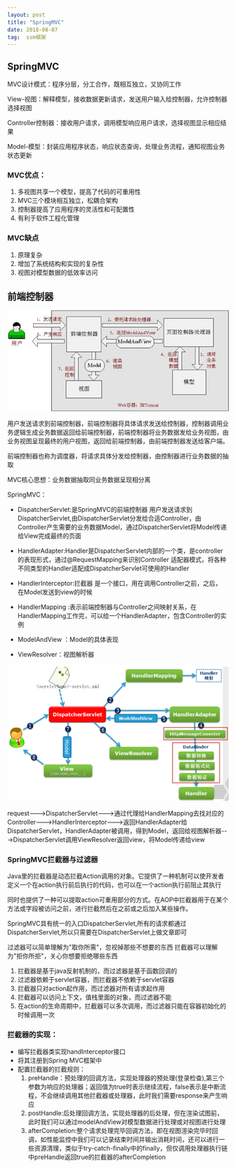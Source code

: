 ```yaml
---
layout: post                  
title: "SpringMVC"             
date: 2018-08-07               
tag:  ssm框架
---
```


## SpringMVC

MVC设计模式：程序分层，分工合作，既相互独立，又协同工作

View-视图：解释模型，接收数据更新请求，发送用户输入给控制器，允许控制器选择视图

Controller控制器：接收用户请求，调用模型响应用户请求，选择视图显示相应结果

Model-模型：封装应用程序状态，响应状态查询，处理业务流程，通知视图业务状态更新

### MVC优点：

1. 多视图共享一个模型，提高了代码的可重用性
2. MVC三个模块相互独立，松耦合架构
3. 控制器提高了应用程序的灵活性和可配置性
4. 有利于软件工程化管理

### MVC缺点

1. 原理复杂
2. 增加了系统结构和实现的复杂性
3. 视图对模型数据的低效率访问

## 前端控制器

<p><img src="/images/Blog/lc.png" ></p>

用户发送请求到前端控制器，前端控制器将具体请求发送给控制器，控制器调用业务逻辑生成业务数据返回给前端控制器，前端控制器将业务数据发给业务视图，由业务视图呈现最终的用户视图，返回给前端控制器，由前端控制器发送给客户端。

前端控制器也称为调度器，将请求具体分发给控制器，由控制器进行业务数据的抽取

MVC核心思想：业务数据抽取同业务数据呈现相分离

SpringMVC：

- DispatcherServlet:是SpringMVC的前端控制器
    用户发送请求到DispatcherServlet,由DispatcherServlet分发给合适Controller，由Controller产生需要的业务数据Model，通过DispatcherServlet将Model传递给View完成最终的页面

- HandlerAdapter:Handler是DispatcherServlet内部的一个类，是controller的表现形式，通过@RequestMapping来识别Controller
    适配器模式，将各种不同类型的Handler适配成DispatcherServlet可使用的Handler

- HandlerInterceptor:拦截器  是一个接口，用在调用Controller之前，之后，  在Model发送到view的时候

- HandlerMapping :表示前端控制器与Controller之间映射关系，在            HandlerMapping工作完，可以给一个HandlerAdapter，包含Controller的实例

- ModelAndView ：Model的具体表现

- ViewResolver：视图解析器

<p><img src="/images/Blog/frontController.png" ></p>

request--->DispatcherServlet--->通过代理给HandlerMapping去找对应的Controller--->HandlerInterceptor--->返回HandlerAdapter给DispatcherServlet，HandlerAdapter被调用，得到Model，返回给视图解析器--->DispatcherServlet调用ViewResolver返回view，将Model传递给view

### SpringMVC拦截器与过滤器

Java里的拦截器是动态拦截Action调用的对象。它提供了一种机制可以使开发者定义一个在action执行前后执行的代码，也可以在一个action执行前阻止其执行

同时也提供了一种可以提取action可重用部分的方式。在AOP中拦截器用于在某个方法或字段被访问之前，进行拦截然后在之前或之后加入某些操作。

SpringMVC具有统一的入口DispatcherServlet,所有的请求都通过DispatcherServlet,所以只需要在DispatcherServlet上做文章即可

过滤器可以简单理解为"取你所需"，忽视掉那些不想要的东西
拦截器可以理解为"拒你所拒"，关心你想要拒绝哪些东西

1. 拦截器是基于java反射机制的，而过滤器是基于函数回调的
2. 过滤器依赖于servlet容器，而拦截器不依赖于servlet容器
3. 拦截器只对action起作用，而过滤器对所有请求起作用
4. 拦截器可以访问上下文，值栈里面的对象，而过滤器不能
5. 在action的生命周期中，拦截器可以多次调用，而过滤器只能在容器初始化的时候调用一次

### **拦截器的实现：**

- 编写拦截器类实现handInterceptor接口
- 将其注册到Spring MVC框架中
- 配置拦截器的拦截规则：
    1. preHandle：预处理的回调方法，实现处理器的预处理(登录检查),第三个参数为响应的处理器；返回值为true时表示继续流程，false表示是中断流程，不会继续调用其他拦截器或处理器，此时我们需要response来产生响应
    2. postHandle:后处理回调方法，实现处理器的后处理，但在渲染试图前，此时我们可以通过modelAndView对模型数据进行处理或对视图进行处理
    3. afterCompletion:整个请求处理完毕回调方法，即在视图渲染完毕时回调，如性能监控中我们可以记录结束时间并输出消耗时间，还可以进行一些资源清理，类似于try-catch-finally中的finally，但仅调用处理器执行链中preHandle返回true的拦截器的afterCompletion


